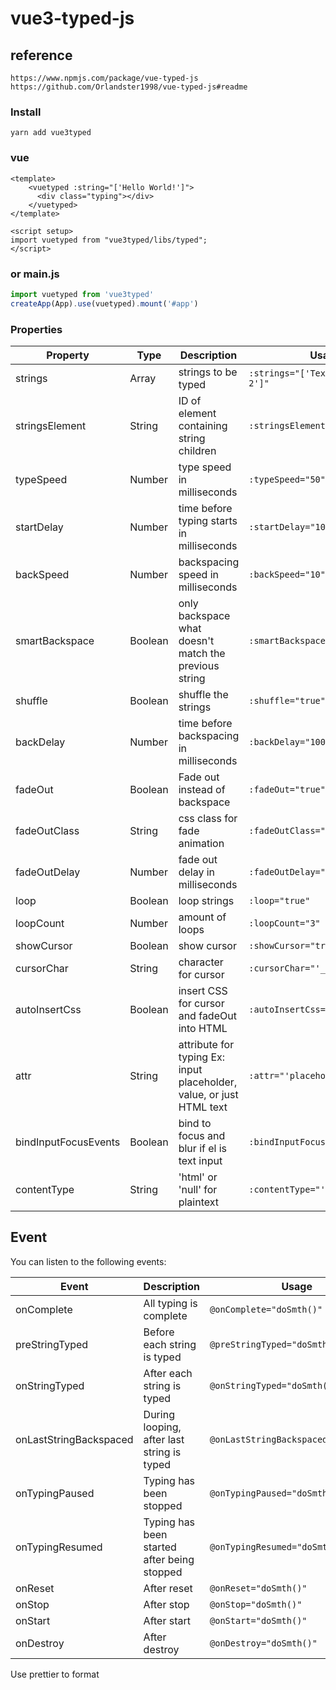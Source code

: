 # vue3-typed-js


## reference
```
https://www.npmjs.com/package/vue-typed-js
https://github.com/Orlandster1998/vue-typed-js#readme
```

### Install
```
yarn add vue3typed
```

### vue
```vue
<template>
    <vuetyped :string="['Hello World!']">
      <div class="typing"></div>
    </vuetyped>
</template>

<script setup>
import vuetyped from "vue3typed/libs/typed";
</script>
```
### or main.js
```js
import vuetyped from 'vue3typed'
createApp(App).use(vuetyped).mount('#app')
```
### Properties
| Property             | Type    | Description                                                          | Usage                                                           |
|----------------------|---------|----------------------------------------------------------------------|-----------------------------------------------------------------|
| strings              | Array   | strings to be typed                                                  | `:strings="['Text 1', 'Text 2']"` |
| stringsElement       | String  | ID of element containing string children                             | `:stringsElement="'myId'"`                                                                |
| typeSpeed            | Number  | type speed in milliseconds                                           | `:typeSpeed="50"`                                                                |
| startDelay           | Number  | time before typing starts in milliseconds                            | `:startDelay="1000"`                                                                |
| backSpeed            | Number  | backspacing speed in milliseconds                                    | `:backSpeed="10"`                                                                |
| smartBackspace       | Boolean | only backspace what doesn't match the previous string                | `:smartBackspace="true"`                                                                |
| shuffle              | Boolean | shuffle the strings                                                  | `:shuffle="true"`                                                                |
| backDelay            | Number  | time before backspacing in milliseconds                              | `:backDelay="100"`                                                                |
| fadeOut              | Boolean | Fade out instead of backspace                                        | `:fadeOut="true"`                                                                |
| fadeOutClass         | String  | css class for fade animation                                         | `:fadeOutClass="'fadeOutClass'"`                                                                |
| fadeOutDelay         | Number | fade out delay in milliseconds                                       | `:fadeOutDelay="500"`                                                                |
| loop                 | Boolean | loop strings                                                         | `:loop="true"`                                                                |
| loopCount            | Number  | amount of loops                                                      | `:loopCount="3"`                                                                |
| showCursor           | Boolean | show cursor                                                          | `:showCursor="true"`                                                                |
| cursorChar           | String  | character for cursor                                                 | `:cursorChar="'_'"`                                                                |
| autoInsertCss        | Boolean | insert CSS for cursor and fadeOut into HTML                          | `:autoInsertCss="true"`                                                                |
| attr                 | String  | attribute for typing Ex: input placeholder, value, or just HTML text | `:attr="'placeholder'"`                                                                |
| bindInputFocusEvents | Boolean | bind to focus and blur if el is text input                           | `:bindInputFocusEvents="true"`                                                                |
| contentType          | String  | 'html' or 'null' for plaintext                                       | `:contentType="'html'"`   



## Event
You can listen to the following events:

| Event                  | Description                                                          | Usage                                                           |
|------------------------|----------------------------------------------------------------------|-----------------------------------------------------------------|
| onComplete             | All typing is complete                                               | `@onComplete="doSmth()"` |
| preStringTyped         | Before each string is typed                                          | `@preStringTyped="doSmth()"`                                                                |
| onStringTyped          | After each string is typed                                           | `@onStringTyped="doSmth()"`                                                                |
| onLastStringBackspaced | During looping, after last string is typed                           | `@onLastStringBackspaced="doSmth()"`                                                                |
| onTypingPaused         | Typing has been stopped                                              | `@onTypingPaused="doSmth()"`                                                                |
| onTypingResumed        | Typing has been started after being stopped                          | `@onTypingResumed="doSmth()"`                                                                |
| onReset                | After reset                                                          | `@onReset="doSmth()"`                                                                |
| onStop                 | After stop                                                           | `@onStop="doSmth()"`                                                                |
| onStart                | After start                                                          | `@onStart="doSmth()"`                                                                |
| onDestroy              | After destroy                                                        | `@onDestroy="doSmth()"`                                                                |
Use prettier to format
